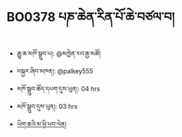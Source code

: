 # BO0378 པཎ་ཆེན་རིན་པོ་ཆེ་བཙལ་བ།
- རྒྱུ་ཆ་མཁོ་སྒྲུབ་པ།: @མཁྱེན་རབ་རྒྱ་མཚོ།
- བསྐྱར་ཞིབ་མཁན།: @palkey555
- མཁོ་སྒྲུབ་ཚོད་དཔག་དུས་ཡུན།: 04 hrs
- མཁོ་སྒྲུབ་དུས་ཡུན།: 03 hrs
- [ཡིག་ཆའི་མ་ཕྱི་ཕབ་ལེན།](https://github.com/MonlamAI/BO0378/releases/download/0378/default.pdf)
